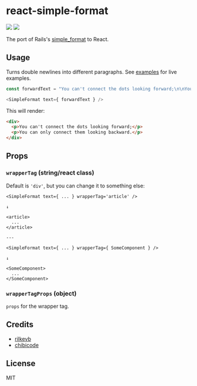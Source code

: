 # react-simple-format
[![](https://img.shields.io/travis/rilkevb/react-simple-format.svg)](https://travis-ci.org/rilkevb/react-simple-format) [![](https://img.shields.io/npm/v/react-simple-format.svg)](https://www.npmjs.com/package/react-simple-format)

The port of Rails's [simple_format](http://api.rubyonrails.org/classes/ActionView/Helpers/TextHelper.html#method-i-simple_format) to React.

## Usage

Turns double newlines into different paragraphs. See [examples](examples) for live examples.

```js
const forwardText = "You can't connect the dots looking forward;\n\nYou can only connect them looking backward."

<SimpleFormat text={ forwardText } />
```

This will render:

```html
<div>
  <p>You can't connect the dots looking forward;</p>
  <p>You can only connect them looking backward.</p>
</div>
```

## Props

### `wrapperTag` (string/react class)

Default is `'div'`, but you can change it to something else:

```
<SimpleFormat text={ ... } wrapperTag='article' />

↓

<article>
  ...
</article>

---

<SimpleFormat text={ ... } wrapperTag={ SomeComponent } />

↓

<SomeComponent>
  ...
</SomeComponent>
```

### `wrapperTagProps` (object)

`props` for the wrapper tag.

## Credits

- [rilkevb](http://github.com/rilkevb)
- [chibicode](http://github.com/chibicode)

## License

MIT
